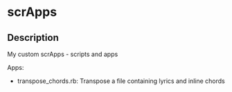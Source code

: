 scrApps
=======

## Description
My custom scrApps - scripts and apps

Apps:
- transpose_chords.rb: Transpose a file containing lyrics and inline chords
